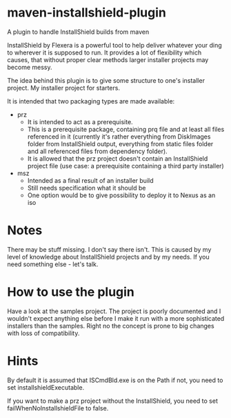 maven-installshield-plugin
==========================

A plugin to handle InstallShield builds from maven

InstallShield by Flexera is a powerful tool to help deliver whatever your ding to wherever it is supposed to run. It provides a lot of flexibility which causes, that without proper clear methods larger installer projects may become messy.

The idea behind this plugin is to give some structure to one's installer project. My installer project for starters.

It is intended that two packaging types are made available:
 * prz
     * It is intended to act as a prerequisite.
     * This is a prerequisite package, containing prq file and at least all files referenced in it (currently it's rather everything from DiskImages folder from InstallShield output, everything from static files folder and all referenced files from dependency folder).
     * It is allowed that the prz project doesn't contain an InstallShield project file (use case: a prerequisite containing a third party installer)
 * msz
    * Intended as a final result of an installer build
    * Still needs specification what it should be
    * One option would be to give possibility to deploy it to Nexus as an iso

Notes
=====

There may be stuff missing. I don't say there isn't. This is caused by my level of knowledge about InstallShield projects and by my needs. If you need something else - let's talk.

How to use the plugin
=====================

Have a look at the samples project. The project is poorly documented and I wouldn't expect anything else before I make it run with a more sophisticated installers than the samples. Right no the concept is prone to big changes with loss of compatibility.

Hints
=====

By default it is assumed that ISCmdBld.exe is on the Path if not, you need to set installshieldExecutable.

If you want to make a prz project without the InstallShield, you need to set failWhenNoInstallshieldFile to false.
